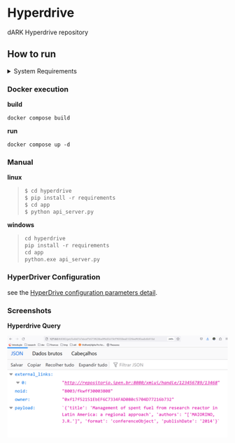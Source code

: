 # Hyperdrive

dARK Hyperdrive repository 


## How to run

<details>
<summary>System Requirements</summary>
    <ul>
        <li> python 3.10 </li>
        <li> pip </li>
        <li> docker </li>
        <li> docker-compose </li>
    </ul>
</details>

### Docker execution

**build**
```
docker compose build
```

**run**
```
docker compose up -d
```

### Manual

**linux**
> ```
> $ cd hyperdrive
> $ pip install -r requirements
> $ cd app
> $ python api_server.py
> ```

**windows**
> ```
> cd hyperdrive
> pip install -r requirements
> cd app
> python.exe api_server.py
>```

### HyperDriver Configuration

see the [HyperDrive configuration parameters detail](docs/configuration_parameter.md).

### Screenshots

**Hyperdrive Query**

![](docs/figures/misc/payload_v0.png)
